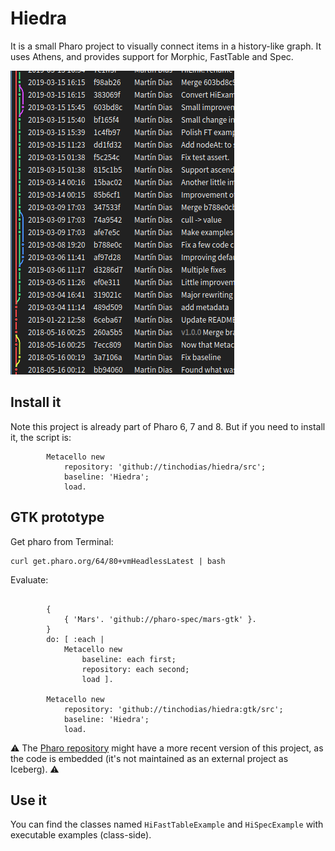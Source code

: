 # Hiedra

It is a small Pharo project to visually connect items in a history-like graph. It uses Athens, and provides support for Morphic, FastTable and Spec.

![screenshot](screenshot.png)

## Install it

Note this project is already part of Pharo 6, 7 and 8. But if you need to install it, the script is:

```Smalltalk
		Metacello new
			repository: 'github://tinchodias/hiedra/src';
			baseline: 'Hiedra';
			load.
```

## GTK prototype

Get pharo from Terminal:

```
curl get.pharo.org/64/80+vmHeadlessLatest | bash
```

Evaluate:

```Smalltalk

		{
			{ 'Mars'. 'github://pharo-spec/mars-gtk' }.
		}
		do: [ :each |
			Metacello new
				baseline: each first;
				repository: each second;
				load ].

		Metacello new
			repository: 'github://tinchodias/hiedra:gtk/src';
			baseline: 'Hiedra';
			load.
```

:warning:
The [Pharo repository](https://github.com/pharo-project/pharo) might have a more recent version of this project, as the code is embedded (it's not maintained as an external project as Iceberg).
:warning:


## Use it

You can find the classes named `HiFastTableExample` and `HiSpecExample` with executable examples (class-side).
